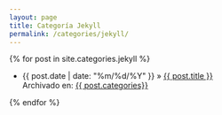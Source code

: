 ```yaml
---
layout: page
title: Categoría Jekyll
permalink: /categories/jekyll/
---
```


<div class="posts">
  {% for post in site.categories.jekyll %}
    <ul>
      <li>
        <span>{{ post.date | date: "%m/%d/%Y" }}</span> » <a href="{{ site.baseurl }}{{ post.url }}">{{ post.title }}</a>
        <div class="cat">Archivado en: <a href="{{ site.baseurl }}/categories/{{ post.categories}}">{{ post.categories}}</a></div>
      </li>
    </ul>
  {% endfor %}
</div>
